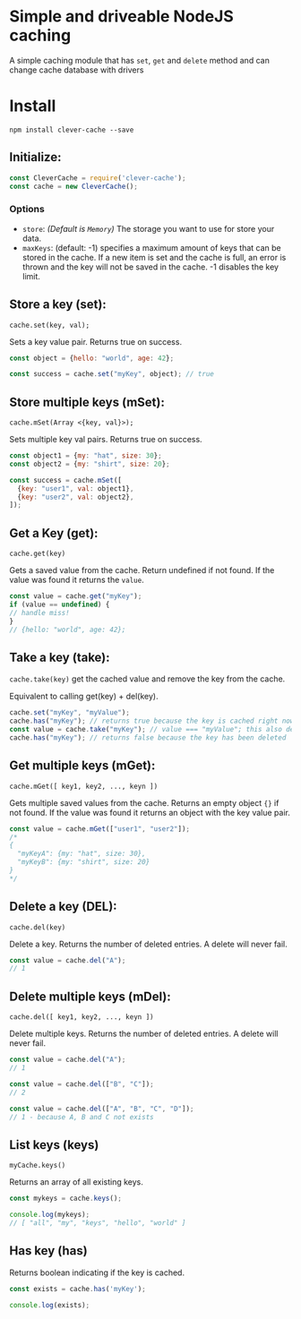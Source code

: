 # Simple and driveable NodeJS caching

A simple caching module that has `set`, `get` and `delete` method and can change cache database with drivers

# Install

```
npm install clever-cache --save
```

Initialize:
----

```javascript
const CleverCache = require('clever-cache');
const cache = new CleverCache();
```

### Options

* `store`: _(Default is `Memory`)_ The storage you want to use for store your data.
* `maxKeys`: (default: -1) specifies a maximum amount of keys that can be stored in the cache. If a new item is set and
  the cache is full, an error is thrown and the key will not be saved in the cache. -1 disables the key limit.

Store a key (set):
---
`cache.set(key, val);`

Sets a key value pair. Returns true on success.

```javascript
const object = {hello: "world", age: 42};

const success = cache.set("myKey", object); // true
```

Store multiple keys (mSet):
---
`cache.mSet(Array <{key, val}>);`

Sets multiple key val pairs. Returns true on success.

```javascript
const object1 = {my: "hat", size: 30};
const object2 = {my: "shirt", size: 20};

const success = cache.mSet([
  {key: "user1", val: object1},
  {key: "user2", val: object2},
]);
```

Get a Key (get):
---
`cache.get(key)`

Gets a saved value from the cache. Return undefined if not found. If the value was found it returns the `value`.

```javascript
const value = cache.get("myKey");
if (value == undefined) {
// handle miss!
}
// {hello: "world", age: 42};
```

Take a key (take):
---
`cache.take(key)`
get the cached value and remove the key from the cache.

Equivalent to calling get(key) + del(key).

```javascript
cache.set("myKey", "myValue");
cache.has("myKey"); // returns true because the key is cached right now
const value = cache.take("myKey"); // value === "myValue"; this also deletes the key
cache.has("myKey"); // returns false because the key has been deleted
```

Get multiple keys (mGet):
---
`cache.mGet([ key1, key2, ..., keyn ])`

Gets multiple saved values from the cache. Returns an empty object `{}` if not found. If the value was found it returns
an object with the key value pair.

```javascript
const value = cache.mGet(["user1", "user2"]);
/*
{
  "myKeyA": {my: "hat", size: 30},
  "myKeyB": {my: "shirt", size: 20}
}
*/
```

Delete a key (DEL):
---

`cache.del(key)`

Delete a key. Returns the number of deleted entries. A delete will never fail.

```javascript
const value = cache.del("A");
// 1
```

Delete multiple keys (mDel):
---
`cache.del([ key1, key2, ..., keyn ])`

Delete multiple keys. Returns the number of deleted entries. A delete will never fail.

```javascript
const value = cache.del("A");
// 1

const value = cache.del(["B", "C"]);
// 2

const value = cache.del(["A", "B", "C", "D"]);
// 1 - because A, B and C not exists
```

List keys (keys)
---
`myCache.keys()`

Returns an array of all existing keys.

```javascript
const mykeys = cache.keys();

console.log(mykeys);
// [ "all", "my", "keys", "hello", "world" ]
```

Has key (has)
---

Returns boolean indicating if the key is cached.

```javascript
const exists = cache.has('myKey');

console.log(exists);
```
